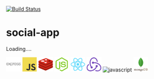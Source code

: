 [![Build Status](https://d781-212-253-203-216.eu.ngrok.io/buildStatus/icon?job=social+app)](https://d781-212-253-203-216.eu.ngrok.io/job/social%20app/)


# social-app


Loading....

<img src="https://raw.githubusercontent.com/devicons/devicon/master/icons/express/express-original-wordmark.svg" alt="express" width="40" height="40"/>  <img src="https://raw.githubusercontent.com/devicons/devicon/master/icons/javascript/javascript-original.svg" alt="javascript" width="40" height="40"/>   <img src="https://raw.githubusercontent.com/devicons/devicon/master/icons/redis/redis-original.svg" alt="javascript" width="40" height="40"/>   <img src="https://raw.githubusercontent.com/devicons/devicon/master/icons/nodejs/nodejs-original.svg" alt="javascript" width="40" height="40"/> <img src="https://raw.githubusercontent.com/devicons/devicon/master/icons/react/react-original.svg" alt="javascript" width="40" height="40"/>   <img src="https://raw.githubusercontent.com/devicons/devicon/master/icons/redux/redux-original.svg" alt="javascript" width="40" height="40"/>   <img src="https://symbols.getvecta.com/stencil_96/16_socketio-icon.cd2204de3e.svg" alt="javascript" width="40" height="40"/>   <img src="https://raw.githubusercontent.com/devicons/devicon/master/icons/mongodb/mongodb-original-wordmark.svg" alt="mongodb" width="40" height="40"/>  